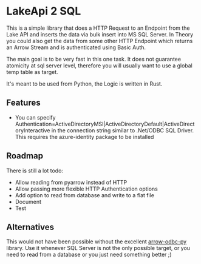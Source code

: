 # LakeApi 2 SQL

This is a simple library that does a HTTP Request to an Endpoint from the Lake API and inserts the data via bulk insert into MS SQL Server. In Theory you could also get the data from some other HTTP Endpoint which returns an Arrow Stream and is authenticated using Basic Auth. 

The main goal is to be very fast in this one task. It does not guarantee atomicity at sql server level, therefore you will usually want to use a global temp table as target.

It's meant to be used from Python, the Logic is written in Rust.

## Features

- You can specify Authentication=ActiveDirectoryMSI|ActiveDirectoryDefault|ActiveDirectoryInteractive in the connection string similar to .Net/ODBC SQL Driver. This requires the azure-identity package to be installed

## Roadmap

There is still a lot todo:

- Allow reading from pyarrow instead of HTTP
- Allow passing more flexible HTTP Authentication options
- Add option to read from database and write to a flat file
- Document
- Test

## Alternatives

This would not have been possible without the excellent [arrow-odbc-py](https://github.com/pacman82/arrow-odbc-py) library. Use it whenever SQL Server is not the only possible target, or you need to read from a database or you just need something better ;)
